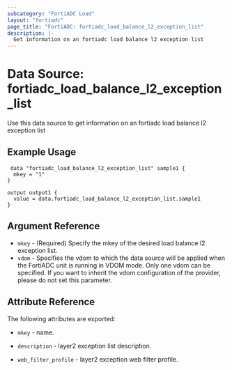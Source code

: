 ```yaml
---
subcategory: "FortiADC Load"
layout: "fortiadc"
page_title: "FortiADC: fortiadc_load_balance_l2_exception_list"
description: |-
  Get information on an fortiadc load balance l2 exception list
---
```


# Data Source: fortiadc_load_balance_l2_exception_list
Use this data source to get information on an fortiadc load balance l2 exception list

## Example Usage

```hcl
 data "fortiadc_load_balance_l2_exception_list" sample1 {
  mkey = "1"
}

output output1 {
  value = data.fortiadc_load_balance_l2_exception_list.sample1
}
```

## Argument Reference
* `mkey` - (Required) Specify the mkey of the desired  load balance l2 exception list.
* `vdom` - Specifies the vdom to which the data source will be applied when the FortiADC unit is running in VDOM mode. Only one vdom can be specified. If you want to inherit the vdom configuration of the provider, please do not set this parameter.


## Attribute Reference

The following attributes are exported:

* `mkey` - name.
* `description` - layer2 exception list description. 


* `web_filter_profile` - layer2 exception web filter profile. 

